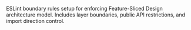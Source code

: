 ESLint boundary rules setup for enforcing Feature-Sliced Design architecture model.
Includes layer boundaries, public API restrictions, and import direction control.
